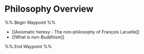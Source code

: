 # Philosophy Overview

%% Begin Waypoint %%
- [[Axiomatic heresy - The non-philosophy of François Laruelle]]
- [[What is non-Buddhism]]

%% End Waypoint %%
